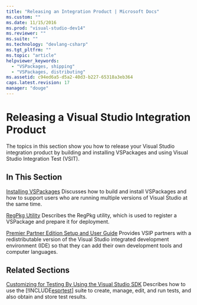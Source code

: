 ```yaml
---
title: "Releasing an Integration Product | Microsoft Docs"
ms.custom: ""
ms.date: 11/15/2016
ms.prod: "visual-studio-dev14"
ms.reviewer: ""
ms.suite: ""
ms.technology: "devlang-csharp"
ms.tgt_pltfrm: ""
ms.topic: "article"
helpviewer_keywords:
  - "VSPackages, shipping"
  - "VSPackages, distributing"
ms.assetid: c94ed6a5-d5a2-40d3-b227-65318a3eb364
caps.latest.revision: 17
manager: "douge"
---
```

# Releasing a Visual Studio Integration Product
The topics in this section show you how to release your Visual Studio integration product by building and installing VSPackages and using Visual Studio Integration Test (VSIT).

## In This Section
 [Installing VSPackages](../misc/installing-vspackages.md)
 Discusses how to build and install VSPackages and how to support users who are running multiple versions of Visual Studio at the same time.

 [RegPkg Utility](../extensibility/internals/regpkg-utility.md)
 Describes the RegPkg utility, which is used to register a VSPackage and prepare it for deployment.

 [Premier Partner Edition Setup and User Guide](http://msdn.microsoft.com/en-us/8ee4dad7-95d3-4f2d-a8d4-3ba9a80ecae2)
 Provides VSIP partners with a redistributable version of the Visual Studio integrated development environment (IDE) so that they can add their own development tools and computer languages.

## Related Sections
 [Customizing for Testing By Using the Visual Studio SDK](http://msdn.microsoft.com/en-us/9cf7a840-dd66-4b00-90f7-e00e40370a69)
 Describes how to use the [!INCLUDE[esprtest](../includes/esprtest-md.md)] suite to create, manage, edit, and run tests, and also obtain and store test results.